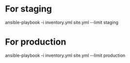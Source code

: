 # For staging

ansible-playbook -i inventory.yml site.yml --limit staging

# For production

ansible-playbook -i inventory.yml site.yml --limit production
